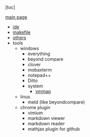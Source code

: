 
[toc]

[main page](../entry.md)

* [ide](./ide.md)
* [makefile](./makefile.md)
* [others](./others.md)
* tools
    * windows
        * everything
        * beyond compare
        * clover
        * mobaxterm
        * notepad++
        * Ditto
        * system
            * [vmmap](https://docs.microsoft.com/zh-cn/sysinternals/downloads/vmmap)
    * linux
        * meld (like beyondcompare)
    * chrome plugin
        * vimium
        * markdown viewer
        * markdown reader
        * mathjax plugin for github
        